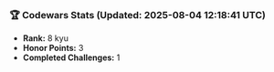 ### 🏆 Codewars Stats (Updated: 2025-08-04 12:18:41 UTC)

- **Rank:** 8 kyu
- **Honor Points:** 3
- **Completed Challenges:** 1
